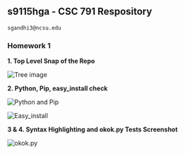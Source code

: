 ## s9115hga - CSC 791 Respository
    sgandhi3@ncsu.edu

### Homework 1

**1. Top Level Snap of the Repo**

![Tree image](https://cloud.githubusercontent.com/assets/7557398/9486109/e283c6ce-4b90-11e5-8697-7defea335612.jpg?raw=true "Top Level Snap of the Repo")

**2. Python, Pip, easy_install check**

![Python and Pip](https://cloud.githubusercontent.com/assets/7557398/9486289/391da084-4b93-11e5-8778-b63664c90f94.jpg?raw=true)

![Easy_install](https://cloud.githubusercontent.com/assets/7557398/9486293/4a1fc1e6-4b93-11e5-9c72-449c3556b1e7.jpg?raw=true)

**3 & 4. Syntax Highlighting and okok.py Tests Screenshot**

![okok.py](https://cloud.githubusercontent.com/assets/7557398/9530310/05300416-4ccd-11e5-80a8-0b28bc0ba417.jpg)
